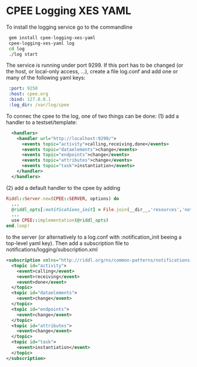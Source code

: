 # CPEE Logging XES YAML

To install the logging service go to the commandline

```bash
 gem install cpee-logging-xes-yaml
 cpee-logging-xes-yaml log
 cd log
 ./log start
```

The service is running under port 9299. If this port has to be changed (or the
host, or local-only access, ...), create a file log.conf and add one
or many of the following yaml keys:

```yaml
 :port: 9250
 :host: cpee.org
 :bind: 127.0.0.1
 :log_dir: /var/log/cpee
```

To connec the cpee to the log, one of two things can be done: (1) add a handler to
a testset/template:

```xml
  <handlers>
    <handler url="http://localhost:9299/">
      <events topic="activity">calling,receiving,done</events>
      <events topic="dataelements">change</events>
      <events topic="endpoints">change</events>
      <events topic="attributes">change</events>
      <events topic="task">instantiation</events>
    </handler>
  </handlers>
```

(2) add a default handler to the cpee by adding

```ruby
Riddl::Server.new(CPEE::SERVER, options) do
  ...
  @riddl_opts[:notifications_init] = File.join(__dir__,'resources','notifications')
  ...
  use CPEE::implementation(@riddl_opts)
end.loop!
```

to the server (or alternatively to a log.conf with :notification_init
beeing a top-level yaml key). Then add a subscription file to
notifications/logging/subscription.xml

```xml
<subscription xmlns="http://riddl.org/ns/common-patterns/notifications-producer/2.0" url="http://localhost:9299/">
  <topic id="activity">
    <event>calling</event>
    <event>receiving</event>
    <event>done</event>
  </topic>
  <topic id="dataelements">
    <event>change</event>
  </topic>
  <topic id="endpoints">
    <event>change</event>
  </topic>
  <topic id="attributes">
    <event>change</event>
  </topic>
  <topic id="task">
    <event>instantiation</event>
  </topic>
</subscription>
```

